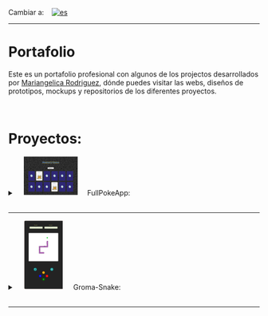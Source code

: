 Cambiar a:&nbsp; &nbsp; [![es](https://img.shields.io/badge/idioma-Inglés-green.svg)](README.md)

---

# Portafolio
Este es un portafolio profesional con algunos de los projectos desarrollados por <a href="https://www.linkedin.com/in/mariangelicarodriguezperez/" target="_blank">Mariangelica Rodriguez</a>, dónde puedes visitar las webs, diseños de prototipos, mockups y repositorios de los diferentes proyectos.

<br>

# Proyectos:

<details>
<summary>
&nbsp; &nbsp; <img src="src/assets/images/fullPokeApp_readme.svg"/> &nbsp; &nbsp;
  FullPokeApp:
</summary>

<br>
<img src="src/assets/images/fullPokeApp_banner_img_small.svg" title="FullPokeApp" alt="FullPokeApp"/>

<br>

### Descripción:
Aplicación web desarrollada en React.js, SASS y Nextui.

### funciones:
  - Juego de memoria.
  - Buscador.
  - Sección para crear Pokémones.

### Links del proyecto
<p style="display:flex; flex-wrapp; wrapp; gap:24px; justify-content:center;">
<a href="https://github.com/Gromarant/fullPokeApp" title="visit FullPokeApp repository" target="_blank" style="display:flex; flex-wrapp; wrapp; gap:4px; justify-content:center; align-items:center; padding:8px 24px; border-radius:16px; background-color: #fcffff;color:#1e7b9d; font-weight:600;"><img src="src/assets/images/github_readme.svg"/>Repositorio</a>
<a href="https://fullpokeapp.netlify.app" title="Go to FullPokeApp web app" target="_blank" style="display:flex; flex-wrapp; wrapp; gap:4px; justify-content:center; align-items:center;padding:8px 24px; border-radius:16px; background-color: #fcffff;color:#1e7b9d; font-weight:600;"><img src="src/assets/images/web_readme.svg"/>Web</a></p>
</details>
<br>

---

<details>
<summary>
&nbsp; &nbsp; <img src="src/assets/images/gromaSnake_readme.svg" style="padding:1px; border-radius:4px; background-color:#FFF6F1;"/> &nbsp; &nbsp;
  Groma-Snake:
</summary>

<br>
<img src="src/assets/images/gromaSnake_banner_img_small.svg" title="Groma-Snake" alt="Groma-Snake"/>

<br>

### Descripción:
Juego desarrollado en HTML, CSS y JavaScript vanilla.

### funciones
  - Juego de la culebra.
  - Reiniciar el juego.
  - Ver Puntaje y score.

### Links del proyecto
<p style="display:flex; flex-wrapp; wrapp; gap:24px; justify-content:center;">
<a href="https://www.figma.com/file/6SYeCJMoiDG8LZPKQ3QRyZ/GromaSnake?type=design&node-id=0-1&mode=design&t=taUbdkRK095LZ2Cp-0" title="visit FullPokeApp prototype" target="_blank" style="display:flex; flex-wrapp; wrapp; gap:4px; justify-content:center; align-items:center; padding:8px 24px; border-radius:16px; background-color: #fcffff;color:#1e7b9d; font-weight:600;"><img src="src/assets/images/prototype_readme.svg"/>Prototype</a>
<a href="https://github.com/Gromarant/GromaSnake" title="visit Groma-Snake repository" target="_blank" style="display:flex; flex-wrapp; wrapp; gap:4px; justify-content:center; align-items:center; padding:8px 24px; border-radius:16px; background-color: #fcffff;color:#1e7b9d; font-weight:600;"><img src="src/assets/images/github_readme.svg"/>Repository</a>
<a href="hhttps://gromarant.github.io/GromaSnake/" title="Go to Groma-Snake web app" target="_blank" style="display:flex; flex-wrapp; wrapp; gap:4px; justify-content:center; align-items:center; padding:8px 24px; border-radius:16px; background-color: #fcffff;color:#1e7b9d; font-weight:600;"><img src="src/assets/images/web_readme.svg"/>Web</a>
<a href="https://www.youtube.com/watch?v=hwLYrtQhLVI" title="See Groma-Snake video" target="_blank" style="display:flex; flex-wrapp; wrapp; gap:4px; justify-content:center; align-items:center;padding:8px 24px; border-radius:16px; background-color: #fcffff;color:#1e7b9d; font-weight:600;"><img src="src/assets/images/web_readme.svg"/>Video</a></p>
</details>
<br>

---